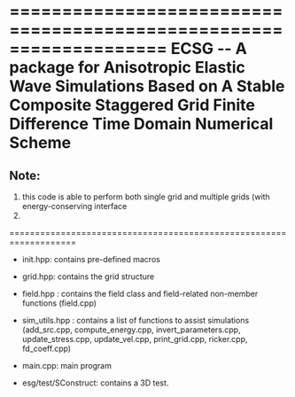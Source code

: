===================================================================
ECSG -- A package for Anisotropic Elastic Wave Simulations Based on A Stable Composite Staggered Grid Finite Difference Time Domain Numerical Scheme
===================================================================

## Note: 
1. this code is able to perform both single grid and multiple grids (with energy-conserving interface
2. 

===================================================================

  * init.hpp: contains pre-defined macros

  * grid.hpp: contains the grid structure
  
  * field.hpp : contains the field class and field-related non-member functions (field.cpp)
    
  * sim_utils.hpp : contains a list of functions to assist simulations
     (add_src.cpp,
       compute_energy.cpp,
       invert_parameters.cpp,
       update_stress.cpp,
       update_vel.cpp,
       print_grid.cpp,
       ricker.cpp,
       fd_coeff.cpp)
    
  * main.cpp: main program
    
  * esg/test/SConstruct: contains a 3D test.
